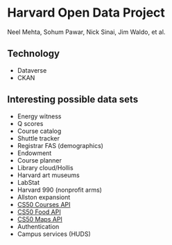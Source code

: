 # Harvard Open Data Project

Neel Mehta, Sohum Pawar, Nick Sinai, Jim Waldo, et al.

## Technology
* Dataverse
* CKAN

## Interesting possible data sets

* Energy witness
* Q scores
* Course catalog
* Shuttle tracker
* Registrar FAS (demographics)
* Endowment
* Course planner
* Library cloud/Hollis
* Harvard art museums
* LabStat
* Harvard 990 (nonprofit arms)
* Allston expansiont
* [CS50 Courses API](https://manual.cs50.net/api/courses/)
* [CS50 Food API](https://manual.cs50.net/api/food/)
* [CS50 Maps API](https://manual.cs50.net/api/maps/)
* Authentication
* Campus services (HUDS)
